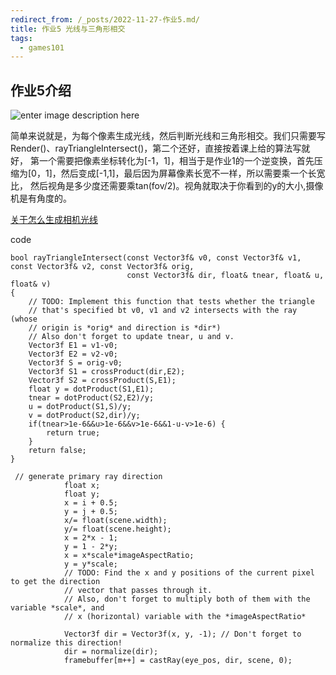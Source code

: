 ```yaml
---
redirect_from: /_posts/2022-11-27-作业5.md/
title: 作业5 光线与三角形相交
tags:
  - games101
---
```


## 作业5介绍

![enter image description here](https://cdn.jsdelivr.net/gh/wenqiangye/yesky_image@main/img/202211272208487.png)

简单来说就是，为每个像素生成光线，然后判断光线和三角形相交。我们只需要写Render()、rayTriangleIntersect()，第二个还好，直接按着课上给的算法写就好，
第一个需要把像素坐标转化为[-1，1]，相当于是作业1的一个逆变换，首先压缩为[0，1]，然后变成[-1,1]，最后因为屏幕像素长宽不一样，所以需要乘一个长宽比，
然后视角是多少度还需要乘tan(fov/2)。视角就取决于你看到的y的大小,摄像机是有角度的。

[关于怎么生成相机光线](https://www.scratchapixel.com/lessons/3d-basic-rendering/ray-tracing-generating-camera-rays/generating-camera-rays)

code
```
bool rayTriangleIntersect(const Vector3f& v0, const Vector3f& v1, const Vector3f& v2, const Vector3f& orig,
                          const Vector3f& dir, float& tnear, float& u, float& v)
{
    // TODO: Implement this function that tests whether the triangle
    // that's specified bt v0, v1 and v2 intersects with the ray (whose
    // origin is *orig* and direction is *dir*)
    // Also don't forget to update tnear, u and v.
    Vector3f E1 = v1-v0;
    Vector3f E2 = v2-v0;
    Vector3f S = orig-v0;
    Vector3f S1 = crossProduct(dir,E2);
    Vector3f S2 = crossProduct(S,E1);
    float y = dotProduct(S1,E1);
    tnear = dotProduct(S2,E2)/y;
    u = dotProduct(S1,S)/y;
    v = dotProduct(S2,dir)/y;
    if(tnear>1e-6&&u>1e-6&&v>1e-6&&1-u-v>1e-6) {
        return true;
    }
    return false;
}

 // generate primary ray direction
            float x;
            float y;
            x = i + 0.5;
            y = j + 0.5;
            x/= float(scene.width);
            y/= float(scene.height);
            x = 2*x - 1;
            y = 1 - 2*y;
            x = x*scale*imageAspectRatio;
            y = y*scale;
            // TODO: Find the x and y positions of the current pixel to get the direction
            // vector that passes through it.
            // Also, don't forget to multiply both of them with the variable *scale*, and
            // x (horizontal) variable with the *imageAspectRatio*            

            Vector3f dir = Vector3f(x, y, -1); // Don't forget to normalize this direction!
            dir = normalize(dir);
            framebuffer[m++] = castRay(eye_pos, dir, scene, 0);
```









